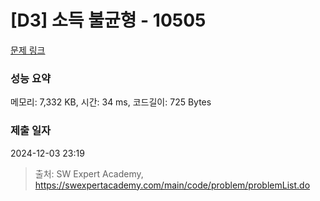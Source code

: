 # [D3] 소득 불균형 - 10505 

[문제 링크](https://swexpertacademy.com/main/code/problem/problemDetail.do?contestProbId=AXNP4CvauaMDFAXS) 

### 성능 요약

메모리: 7,332 KB, 시간: 34 ms, 코드길이: 725 Bytes

### 제출 일자

2024-12-03 23:19



> 출처: SW Expert Academy, https://swexpertacademy.com/main/code/problem/problemList.do